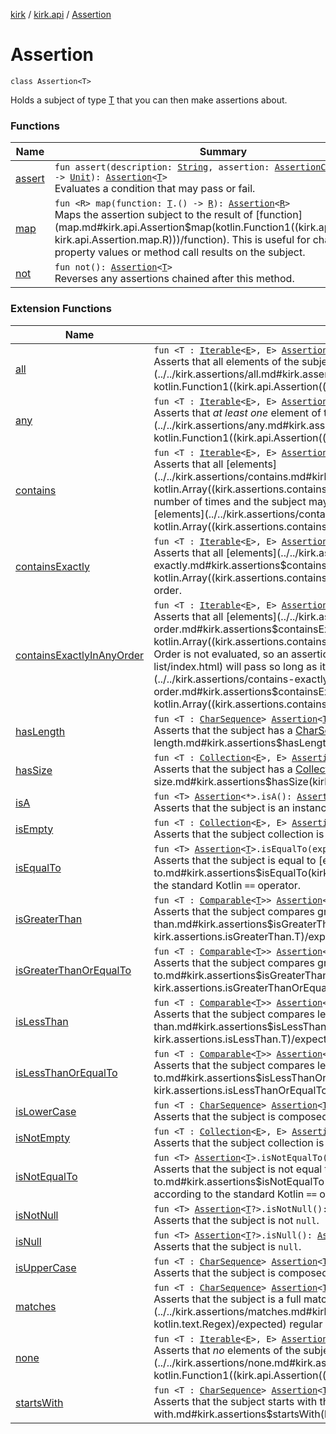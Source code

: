 [kirk](../../index.md) / [kirk.api](../index.md) / [Assertion](./index.md)

# Assertion

`class Assertion<T>`

Holds a subject of type [T](index.md#T) that you can then make assertions about.

### Functions

| Name | Summary |
|---|---|
| [assert](assert.md) | `fun assert(description: `[`String`](https://kotlinlang.org/api/latest/jvm/stdlib/kotlin/-string/index.html)`, assertion: `[`AssertionContext`](../-assertion-context/index.md)`<`[`T`](index.md#T)`>.() -> `[`Unit`](https://kotlinlang.org/api/latest/jvm/stdlib/kotlin/-unit/index.html)`): `[`Assertion`](./index.md)`<`[`T`](index.md#T)`>`<br>Evaluates a condition that may pass or fail. |
| [map](map.md) | `fun <R> map(function: `[`T`](index.md#T)`.() -> `[`R`](map.md#R)`): `[`Assertion`](./index.md)`<`[`R`](map.md#R)`>`<br>Maps the assertion subject to the result of [function](map.md#kirk.api.Assertion$map(kotlin.Function1((kirk.api.Assertion.T, kirk.api.Assertion.map.R)))/function). This is useful for chaining to property values or method call results on the subject. |
| [not](not.md) | `fun not(): `[`Assertion`](./index.md)`<`[`T`](index.md#T)`>`<br>Reverses any assertions chained after this method. |

### Extension Functions

| Name | Summary |
|---|---|
| [all](../../kirk.assertions/all.md) | `fun <T : `[`Iterable`](https://kotlinlang.org/api/latest/jvm/stdlib/kotlin.collections/-iterable/index.html)`<`[`E`](../../kirk.assertions/all.md#E)`>, E> `[`Assertion`](./index.md)`<`[`T`](../../kirk.assertions/all.md#T)`>.all(predicate: `[`Assertion`](./index.md)`<`[`E`](../../kirk.assertions/all.md#E)`>.() -> `[`Unit`](https://kotlinlang.org/api/latest/jvm/stdlib/kotlin/-unit/index.html)`): `[`Assertion`](./index.md)`<`[`T`](../../kirk.assertions/all.md#T)`>`<br>Asserts that all elements of the subject pass the assertions in [predicate](../../kirk.assertions/all.md#kirk.assertions$all(kirk.api.Assertion((kirk.assertions.all.T)), kotlin.Function1((kirk.api.Assertion((kirk.assertions.all.E)), kotlin.Unit)))/predicate). |
| [any](../../kirk.assertions/any.md) | `fun <T : `[`Iterable`](https://kotlinlang.org/api/latest/jvm/stdlib/kotlin.collections/-iterable/index.html)`<`[`E`](../../kirk.assertions/any.md#E)`>, E> `[`Assertion`](./index.md)`<`[`T`](../../kirk.assertions/any.md#T)`>.any(predicate: `[`Assertion`](./index.md)`<`[`E`](../../kirk.assertions/any.md#E)`>.() -> `[`Unit`](https://kotlinlang.org/api/latest/jvm/stdlib/kotlin/-unit/index.html)`): `[`Assertion`](./index.md)`<`[`T`](../../kirk.assertions/any.md#T)`>`<br>Asserts that *at least one* element of the subject pass the assertions in [predicate](../../kirk.assertions/any.md#kirk.assertions$any(kirk.api.Assertion((kirk.assertions.any.T)), kotlin.Function1((kirk.api.Assertion((kirk.assertions.any.E)), kotlin.Unit)))/predicate). |
| [contains](../../kirk.assertions/contains.md) | `fun <T : `[`Iterable`](https://kotlinlang.org/api/latest/jvm/stdlib/kotlin.collections/-iterable/index.html)`<`[`E`](../../kirk.assertions/contains.md#E)`>, E> `[`Assertion`](./index.md)`<`[`T`](../../kirk.assertions/contains.md#T)`>.contains(vararg elements: `[`E`](../../kirk.assertions/contains.md#E)`): `[`Assertion`](./index.md)`<`[`T`](../../kirk.assertions/contains.md#T)`>`<br>Asserts that all [elements](../../kirk.assertions/contains.md#kirk.assertions$contains(kirk.api.Assertion((kirk.assertions.contains.T)), kotlin.Array((kirk.assertions.contains.E)))/elements) are present in the subject. The elements may exist in any order any number of times and the subject may contain further elements that were not specified. If either the subject or [elements](../../kirk.assertions/contains.md#kirk.assertions$contains(kirk.api.Assertion((kirk.assertions.contains.T)), kotlin.Array((kirk.assertions.contains.E)))/elements) are empty the assertion always fails. |
| [containsExactly](../../kirk.assertions/contains-exactly.md) | `fun <T : `[`Iterable`](https://kotlinlang.org/api/latest/jvm/stdlib/kotlin.collections/-iterable/index.html)`<`[`E`](../../kirk.assertions/contains-exactly.md#E)`>, E> `[`Assertion`](./index.md)`<`[`T`](../../kirk.assertions/contains-exactly.md#T)`>.containsExactly(vararg elements: `[`E`](../../kirk.assertions/contains-exactly.md#E)`): `[`Assertion`](./index.md)`<`[`T`](../../kirk.assertions/contains-exactly.md#T)`>`<br>Asserts that all [elements](../../kirk.assertions/contains-exactly.md#kirk.assertions$containsExactly(kirk.api.Assertion((kirk.assertions.containsExactly.T)), kotlin.Array((kirk.assertions.containsExactly.E)))/elements) *and no others* are present in the subject in the specified order. |
| [containsExactlyInAnyOrder](../../kirk.assertions/contains-exactly-in-any-order.md) | `fun <T : `[`Iterable`](https://kotlinlang.org/api/latest/jvm/stdlib/kotlin.collections/-iterable/index.html)`<`[`E`](../../kirk.assertions/contains-exactly-in-any-order.md#E)`>, E> `[`Assertion`](./index.md)`<`[`T`](../../kirk.assertions/contains-exactly-in-any-order.md#T)`>.containsExactlyInAnyOrder(vararg elements: `[`E`](../../kirk.assertions/contains-exactly-in-any-order.md#E)`): `[`Assertion`](./index.md)`<`[`T`](../../kirk.assertions/contains-exactly-in-any-order.md#T)`>`<br>Asserts that all [elements](../../kirk.assertions/contains-exactly-in-any-order.md#kirk.assertions$containsExactlyInAnyOrder(kirk.api.Assertion((kirk.assertions.containsExactlyInAnyOrder.T)), kotlin.Array((kirk.assertions.containsExactlyInAnyOrder.E)))/elements) *and no others* are present in the subject. Order is not evaluated, so an assertion on a [List](https://kotlinlang.org/api/latest/jvm/stdlib/kotlin.collections/-list/index.html) will pass so long as it contains all the same elements with the same cardinality as [elements](../../kirk.assertions/contains-exactly-in-any-order.md#kirk.assertions$containsExactlyInAnyOrder(kirk.api.Assertion((kirk.assertions.containsExactlyInAnyOrder.T)), kotlin.Array((kirk.assertions.containsExactlyInAnyOrder.E)))/elements) regardless of what order they appear in. |
| [hasLength](../../kirk.assertions/has-length.md) | `fun <T : `[`CharSequence`](https://kotlinlang.org/api/latest/jvm/stdlib/kotlin/-char-sequence/index.html)`> `[`Assertion`](./index.md)`<`[`T`](../../kirk.assertions/has-length.md#T)`>.hasLength(expected: `[`Int`](https://kotlinlang.org/api/latest/jvm/stdlib/kotlin/-int/index.html)`): `[`Assertion`](./index.md)`<`[`T`](../../kirk.assertions/has-length.md#T)`>`<br>Asserts that the subject has a [CharSequence.length](https://kotlinlang.org/api/latest/jvm/stdlib/kotlin/-char-sequence/length.html) of exactly [expected](../../kirk.assertions/has-length.md#kirk.assertions$hasLength(kirk.api.Assertion((kirk.assertions.hasLength.T)), kotlin.Int)/expected). |
| [hasSize](../../kirk.assertions/has-size.md) | `fun <T : `[`Collection`](https://kotlinlang.org/api/latest/jvm/stdlib/kotlin.collections/-collection/index.html)`<`[`E`](../../kirk.assertions/has-size.md#E)`>, E> `[`Assertion`](./index.md)`<`[`T`](../../kirk.assertions/has-size.md#T)`>.hasSize(expected: `[`Int`](https://kotlinlang.org/api/latest/jvm/stdlib/kotlin/-int/index.html)`): `[`Assertion`](./index.md)`<`[`T`](../../kirk.assertions/has-size.md#T)`>`<br>Asserts that the subject has a [Collection.size](https://kotlinlang.org/api/latest/jvm/stdlib/kotlin.collections/-collection/size.html) of exactly [expected](../../kirk.assertions/has-size.md#kirk.assertions$hasSize(kirk.api.Assertion((kirk.assertions.hasSize.T)), kotlin.Int)/expected). |
| [isA](../../kirk.assertions/is-a.md) | `fun <T> `[`Assertion`](./index.md)`<*>.isA(): `[`Assertion`](./index.md)`<`[`T`](../../kirk.assertions/is-a.md#T)`>`<br>Asserts that the subject is an instance of [T](../../kirk.assertions/is-a.md#T). |
| [isEmpty](../../kirk.assertions/is-empty.md) | `fun <T : `[`Collection`](https://kotlinlang.org/api/latest/jvm/stdlib/kotlin.collections/-collection/index.html)`<`[`E`](../../kirk.assertions/is-empty.md#E)`>, E> `[`Assertion`](./index.md)`<`[`T`](../../kirk.assertions/is-empty.md#T)`>.isEmpty(): `[`Assertion`](./index.md)`<`[`T`](../../kirk.assertions/is-empty.md#T)`>`<br>Asserts that the subject collection is empty. |
| [isEqualTo](../../kirk.assertions/is-equal-to.md) | `fun <T> `[`Assertion`](./index.md)`<`[`T`](../../kirk.assertions/is-equal-to.md#T)`>.isEqualTo(expected: `[`Any`](https://kotlinlang.org/api/latest/jvm/stdlib/kotlin/-any/index.html)`?): `[`Assertion`](./index.md)`<`[`T`](../../kirk.assertions/is-equal-to.md#T)`>`<br>Asserts that the subject is equal to [expected](../../kirk.assertions/is-equal-to.md#kirk.assertions$isEqualTo(kirk.api.Assertion((kirk.assertions.isEqualTo.T)), kotlin.Any)/expected) according to the standard Kotlin `==` operator. |
| [isGreaterThan](../../kirk.assertions/is-greater-than.md) | `fun <T : `[`Comparable`](https://kotlinlang.org/api/latest/jvm/stdlib/kotlin/-comparable/index.html)`<`[`T`](../../kirk.assertions/is-greater-than.md#T)`>> `[`Assertion`](./index.md)`<`[`T`](../../kirk.assertions/is-greater-than.md#T)`>.isGreaterThan(expected: `[`T`](../../kirk.assertions/is-greater-than.md#T)`): `[`Assertion`](./index.md)`<`[`T`](../../kirk.assertions/is-greater-than.md#T)`>`<br>Asserts that the subject compares greater than [expected](../../kirk.assertions/is-greater-than.md#kirk.assertions$isGreaterThan(kirk.api.Assertion((kirk.assertions.isGreaterThan.T)), kirk.assertions.isGreaterThan.T)/expected) according to Kotlin's standard `>` operator. |
| [isGreaterThanOrEqualTo](../../kirk.assertions/is-greater-than-or-equal-to.md) | `fun <T : `[`Comparable`](https://kotlinlang.org/api/latest/jvm/stdlib/kotlin/-comparable/index.html)`<`[`T`](../../kirk.assertions/is-greater-than-or-equal-to.md#T)`>> `[`Assertion`](./index.md)`<`[`T`](../../kirk.assertions/is-greater-than-or-equal-to.md#T)`>.isGreaterThanOrEqualTo(expected: `[`T`](../../kirk.assertions/is-greater-than-or-equal-to.md#T)`): `[`Assertion`](./index.md)`<`[`T`](../../kirk.assertions/is-greater-than-or-equal-to.md#T)`>`<br>Asserts that the subject compares greater than or equal to [expected](../../kirk.assertions/is-greater-than-or-equal-to.md#kirk.assertions$isGreaterThanOrEqualTo(kirk.api.Assertion((kirk.assertions.isGreaterThanOrEqualTo.T)), kirk.assertions.isGreaterThanOrEqualTo.T)/expected) according to Kotlin's standard `>=` operator. |
| [isLessThan](../../kirk.assertions/is-less-than.md) | `fun <T : `[`Comparable`](https://kotlinlang.org/api/latest/jvm/stdlib/kotlin/-comparable/index.html)`<`[`T`](../../kirk.assertions/is-less-than.md#T)`>> `[`Assertion`](./index.md)`<`[`T`](../../kirk.assertions/is-less-than.md#T)`>.isLessThan(expected: `[`T`](../../kirk.assertions/is-less-than.md#T)`): `[`Assertion`](./index.md)`<`[`T`](../../kirk.assertions/is-less-than.md#T)`>`<br>Asserts that the subject compares less than [expected](../../kirk.assertions/is-less-than.md#kirk.assertions$isLessThan(kirk.api.Assertion((kirk.assertions.isLessThan.T)), kirk.assertions.isLessThan.T)/expected) according to Kotlin's standard `<` operator. |
| [isLessThanOrEqualTo](../../kirk.assertions/is-less-than-or-equal-to.md) | `fun <T : `[`Comparable`](https://kotlinlang.org/api/latest/jvm/stdlib/kotlin/-comparable/index.html)`<`[`T`](../../kirk.assertions/is-less-than-or-equal-to.md#T)`>> `[`Assertion`](./index.md)`<`[`T`](../../kirk.assertions/is-less-than-or-equal-to.md#T)`>.isLessThanOrEqualTo(expected: `[`T`](../../kirk.assertions/is-less-than-or-equal-to.md#T)`): `[`Assertion`](./index.md)`<`[`T`](../../kirk.assertions/is-less-than-or-equal-to.md#T)`>`<br>Asserts that the subject compares less than or equal to [expected](../../kirk.assertions/is-less-than-or-equal-to.md#kirk.assertions$isLessThanOrEqualTo(kirk.api.Assertion((kirk.assertions.isLessThanOrEqualTo.T)), kirk.assertions.isLessThanOrEqualTo.T)/expected) according to Kotlin's standard `<=` operator. |
| [isLowerCase](../../kirk.assertions/is-lower-case.md) | `fun <T : `[`CharSequence`](https://kotlinlang.org/api/latest/jvm/stdlib/kotlin/-char-sequence/index.html)`> `[`Assertion`](./index.md)`<`[`T`](../../kirk.assertions/is-lower-case.md#T)`>.isLowerCase(): `[`Assertion`](./index.md)`<`[`T`](../../kirk.assertions/is-lower-case.md#T)`>`<br>Asserts that the subject is composed of all lower-case characters. |
| [isNotEmpty](../../kirk.assertions/is-not-empty.md) | `fun <T : `[`Collection`](https://kotlinlang.org/api/latest/jvm/stdlib/kotlin.collections/-collection/index.html)`<`[`E`](../../kirk.assertions/is-not-empty.md#E)`>, E> `[`Assertion`](./index.md)`<`[`T`](../../kirk.assertions/is-not-empty.md#T)`>.isNotEmpty(): `[`Assertion`](./index.md)`<`[`T`](../../kirk.assertions/is-not-empty.md#T)`>`<br>Asserts that the subject collection is *not* empty. |
| [isNotEqualTo](../../kirk.assertions/is-not-equal-to.md) | `fun <T> `[`Assertion`](./index.md)`<`[`T`](../../kirk.assertions/is-not-equal-to.md#T)`>.isNotEqualTo(expected: `[`Any`](https://kotlinlang.org/api/latest/jvm/stdlib/kotlin/-any/index.html)`?): `[`Assertion`](./index.md)`<`[`T`](../../kirk.assertions/is-not-equal-to.md#T)`>`<br>Asserts that the subject is not equal to [expected](../../kirk.assertions/is-not-equal-to.md#kirk.assertions$isNotEqualTo(kirk.api.Assertion((kirk.assertions.isNotEqualTo.T)), kotlin.Any)/expected) according to the standard Kotlin `==` operator. |
| [isNotNull](../../kirk.assertions/is-not-null.md) | `fun <T> `[`Assertion`](./index.md)`<`[`T`](../../kirk.assertions/is-not-null.md#T)`?>.isNotNull(): `[`Assertion`](./index.md)`<`[`T`](../../kirk.assertions/is-not-null.md#T)`>`<br>Asserts that the subject is not `null`. |
| [isNull](../../kirk.assertions/is-null.md) | `fun <T> `[`Assertion`](./index.md)`<`[`T`](../../kirk.assertions/is-null.md#T)`?>.isNull(): `[`Assertion`](./index.md)`<`[`Nothing`](https://kotlinlang.org/api/latest/jvm/stdlib/kotlin/-nothing/index.html)`>`<br>Asserts that the subject is `null`. |
| [isUpperCase](../../kirk.assertions/is-upper-case.md) | `fun <T : `[`CharSequence`](https://kotlinlang.org/api/latest/jvm/stdlib/kotlin/-char-sequence/index.html)`> `[`Assertion`](./index.md)`<`[`T`](../../kirk.assertions/is-upper-case.md#T)`>.isUpperCase(): `[`Assertion`](./index.md)`<`[`T`](../../kirk.assertions/is-upper-case.md#T)`>`<br>Asserts that the subject is composed of all upper-case characters. |
| [matches](../../kirk.assertions/matches.md) | `fun <T : `[`CharSequence`](https://kotlinlang.org/api/latest/jvm/stdlib/kotlin/-char-sequence/index.html)`> `[`Assertion`](./index.md)`<`[`T`](../../kirk.assertions/matches.md#T)`>.matches(expected: `[`Regex`](https://kotlinlang.org/api/latest/jvm/stdlib/kotlin.text/-regex/index.html)`): `[`Assertion`](./index.md)`<`[`T`](../../kirk.assertions/matches.md#T)`>`<br>Asserts that the subject is a full match for the [expected](../../kirk.assertions/matches.md#kirk.assertions$matches(kirk.api.Assertion((kirk.assertions.matches.T)), kotlin.text.Regex)/expected) regular expression. |
| [none](../../kirk.assertions/none.md) | `fun <T : `[`Iterable`](https://kotlinlang.org/api/latest/jvm/stdlib/kotlin.collections/-iterable/index.html)`<`[`E`](../../kirk.assertions/none.md#E)`>, E> `[`Assertion`](./index.md)`<`[`T`](../../kirk.assertions/none.md#T)`>.none(predicate: `[`Assertion`](./index.md)`<`[`E`](../../kirk.assertions/none.md#E)`>.() -> `[`Unit`](https://kotlinlang.org/api/latest/jvm/stdlib/kotlin/-unit/index.html)`): `[`Assertion`](./index.md)`<`[`T`](../../kirk.assertions/none.md#T)`>`<br>Asserts that *no* elements of the subject pass the assertions in [predicate](../../kirk.assertions/none.md#kirk.assertions$none(kirk.api.Assertion((kirk.assertions.none.T)), kotlin.Function1((kirk.api.Assertion((kirk.assertions.none.E)), kotlin.Unit)))/predicate). |
| [startsWith](../../kirk.assertions/starts-with.md) | `fun <T : `[`CharSequence`](https://kotlinlang.org/api/latest/jvm/stdlib/kotlin/-char-sequence/index.html)`> `[`Assertion`](./index.md)`<`[`T`](../../kirk.assertions/starts-with.md#T)`>.startsWith(expected: `[`Char`](https://kotlinlang.org/api/latest/jvm/stdlib/kotlin/-char/index.html)`): `[`Assertion`](./index.md)`<`[`T`](../../kirk.assertions/starts-with.md#T)`>`<br>Asserts that the subject starts with the [expected](../../kirk.assertions/starts-with.md#kirk.assertions$startsWith(kirk.api.Assertion((kirk.assertions.startsWith.T)), kotlin.Char)/expected) character. |
